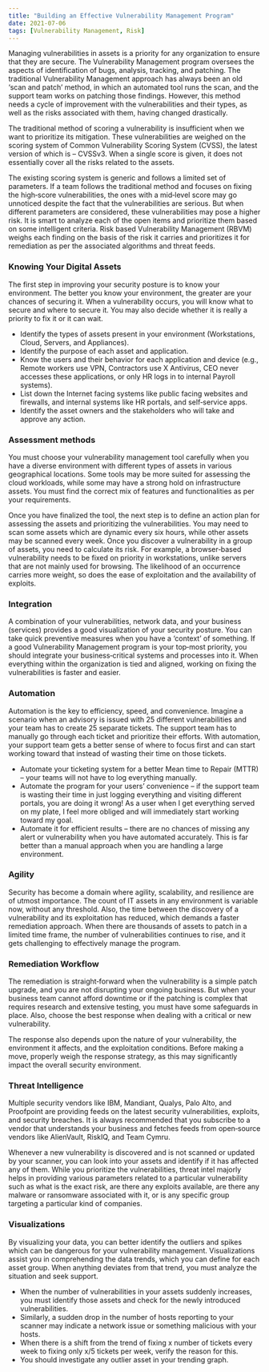```yaml
---
title: "Building an Effective Vulnerability Management Program"
date: 2021-07-06
tags: [Vulnerability Management, Risk]
---
```


Managing vulnerabilities in assets is a priority for any organization to ensure that they are secure. The Vulnerability Management program oversees the aspects of identification of bugs, analysis, tracking, and patching. The traditional Vulnerability Management approach has always been an old ‘scan and patch’ method, in which an automated tool runs the scan, and the support team works on patching those findings. However, this method needs a cycle of improvement with the vulnerabilities and their types, as well as the risks associated with them, having changed drastically.

The traditional method of scoring a vulnerability is insufficient when we want to prioritize its mitigation. These vulnerabilities are weighed on the scoring system of Common Vulnerability Scoring System (CVSS), the latest version of which is – CVSSv3. When a single score is given, it does not essentially cover all the risks related to the assets.

The existing scoring system is generic and follows a limited set of parameters. If a team follows the traditional method and focuses on fixing the high‑score vulnerabilities, the ones with a mid‑level score may go unnoticed despite the fact that the vulnerabilities are serious. But when different parameters are considered, these vulnerabilities may pose a higher risk. It is smart to analyze each of the open items and prioritize them based on some intelligent criteria. Risk based Vulnerability Management (RBVM) weighs each finding on the basis of the risk it carries and prioritizes it for remediation as per the associated algorithms and threat feeds.

### Knowing Your Digital Assets

The first step in improving your security posture is to know your environment. The better you know your environment, the greater are your chances of securing it. When a vulnerability occurs, you will know what to secure and where to secure it. You may also decide whether it is really a priority to fix it or it can wait.

- Identify the types of assets present in your environment (Workstations, Cloud, Servers, and Appliances).
- Identify the purpose of each asset and application.
- Know the users and their behavior for each application and device (e.g., Remote workers use VPN, Contractors use X Antivirus, CEO never accesses these applications, or only HR logs in to internal Payroll systems).
- List down the Internet facing systems like public facing websites and firewalls, and internal systems like HR portals, and self‑service apps.
- Identify the asset owners and the stakeholders who will take and approve any action. 

### Assessment methods

You must choose your vulnerability management tool carefully when you have a diverse environment with different types of assets in various geographical locations. Some tools may be more suited for assessing the cloud workloads, while some may have a strong hold on infrastructure assets. You must find the correct mix of features and functionalities as per your requirements.

Once you have finalized the tool, the next step is to define an action plan for assessing the assets and prioritizing the vulnerabilities. You may need to scan some assets which are dynamic every six hours, while other assets may be scanned every week. Once you discover a vulnerability in a group of assets, you need to calculate its risk. For example, a browser‑based vulnerability needs to be fixed on priority in workstations, unlike servers that are not mainly used for browsing. The likelihood of an occurrence carries more weight, so does the ease of exploitation and the availability of exploits. 

### Integration

A combination of your vulnerabilities, network data, and your business (services) provides a good visualization of your security posture. You can take quick preventive measures when you have a ‘context’ of something. If a good Vulnerability Management program is your top‑most priority, you should integrate your business‑critical systems and processes into it. When everything within the organization is tied and aligned, working on fixing the vulnerabilities is faster and easier.

### Automation

Automation is the key to efficiency, speed, and convenience. Imagine a scenario when an advisory is issued with 25 different vulnerabilities and your team has to create 25 separate tickets. The support team has to manually go through each ticket and prioritize their efforts. With automation, your support team gets a better sense of where to focus first and can start working toward that instead of wasting their time on those tickets.

- Automate your ticketing system for a better Mean time to Repair (MTTR) – your teams will not have to log everything manually.
- Automate the program for your users’ convenience – if the support team is wasting their time in just logging everything and visiting different portals, you are doing it wrong! As a user when I get everything served on my plate, I feel more obliged and will immediately start working toward my goal.
- Automate it for efficient results – there are no chances of missing any alert or vulnerability when you have automated accurately. This is far better than a manual approach when you are handling a large environment.

### Agility

Security has become a domain where agility, scalability, and resilience are of utmost importance. The count of IT assets in any environment is variable now, without any threshold. Also, the time between the discovery of a vulnerability and its exploitation has reduced, which demands a faster remediation approach. When there are thousands of assets to patch in a limited time frame, the number of vulnerabilities continues to rise, and it gets challenging to effectively manage the program.

### Remediation Workflow

The remediation is straight‑forward when the vulnerability is a simple patch upgrade, and you are not disrupting your ongoing business. But when your business team cannot afford downtime or if the patching is complex that requires research and extensive testing, you must have some safeguards in place. Also, choose the best response when dealing with a critical or new vulnerability.

The response also depends upon the nature of your vulnerability, the environment it affects, and the exploitation conditions. Before making a move, properly weigh the response strategy, as this may significantly impact the overall security environment. 

### Threat Intelligence

Multiple security vendors like IBM, Mandiant, Qualys, Palo Alto, and Proofpoint are providing feeds on the latest security vulnerabilities, exploits, and security breaches. It is always recommended that you subscribe to a vendor that understands your business and fetches feeds from open‑source vendors like AlienVault, RiskIQ, and Team Cymru.

Whenever a new vulnerability is discovered and is not scanned or updated by your scanner, you can look into your assets and identify if it has affected any of them. While you prioritize the vulnerabilities, threat intel majorly helps in providing various parameters related to a particular vulnerability such as what is the exact risk, are there any exploits available, are there any malware or ransomware associated with it, or is any specific group targeting a particular kind of companies.

### Visualizations

By visualizing your data, you can better identify the outliers and spikes which can be dangerous for your vulnerability management. Visualizations assist you in comprehending the data trends, which you can define for each asset group. When anything deviates from that trend, you must analyze the situation and seek support.

- When the number of vulnerabilities in your assets suddenly increases, you must identify those assets and check for the newly introduced vulnerabilities.
- Similarly, a sudden drop in the number of hosts reporting to your scanner may indicate a network issue or something malicious with your hosts.
- When there is a shift from the trend of fixing x number of tickets every week to fixing only x/5 tickets per week, verify the reason for this.
- You should investigate any outlier asset in your trending graph. 

